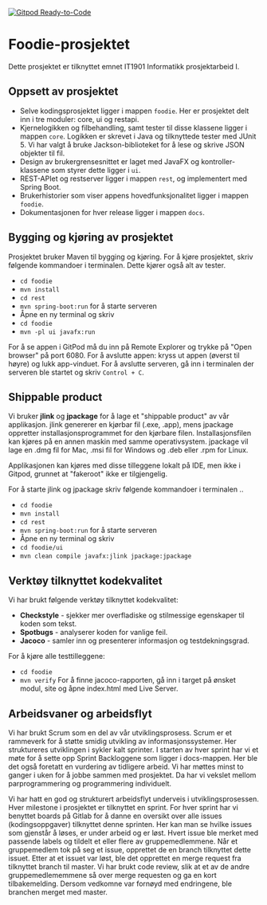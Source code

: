 [![Gitpod Ready-to-Code](https://img.shields.io/badge/Gitpod-Ready--to--Code-blue?logo=gitpod)](https://gitpod.stud.ntnu.no/#https://gitlab.stud.idi.ntnu.no/it1901/groups-2021/gr2115/gr2115)
# Foodie-prosjektet 

Dette prosjektet er tilknyttet emnet IT1901 Informatikk prosjektarbeid I.
## Oppsett av prosjektet 
- Selve kodingsprosjektet ligger i mappen `foodie`. Her er prosjektet delt inn i tre moduler: core, ui og restapi. 
- Kjernelogikken og filbehandling, samt tester til disse klassene ligger i mappen `core`. Logikken er skrevet i Java og tilknyttede tester med JUnit 5. Vi har valgt å bruke Jackson-biblioteket for å lese og skrive JSON objekter til fil. 
- Design av brukergrensesnittet er laget med JavaFX og kontroller-klassene som styrer dette ligger i `ui`.
- REST-APIet og restserver ligger i mappen `rest`, og implementert med Spring Boot. 
- Brukerhistorier som viser appens hovedfunksjonalitet ligger i mappen `foodie`. 
- Dokumentasjonen for hver release ligger i mappen `docs`.

## Bygging og kjøring av prosjektet
Prosjektet bruker Maven til bygging og kjøring. 
For å kjøre prosjektet, skriv følgende kommandoer i terminalen. Dette kjører også alt av tester. 
- `cd foodie` 
- `mvn install` 
- `cd rest`
- `mvn spring-boot:run` for å starte serveren
- Åpne en ny terminal og skriv
- `cd foodie`
- `mvn -pl ui javafx:run`

For å se appen i GitPod må du inn på Remote Explorer og trykke på "Open browser" på port 6080. For å avslutte appen: kryss ut appen (øverst til høyre) og lukk app-vinduet. For å avslutte serveren, gå inn i terminalen der serveren ble startet og skriv `Control + C`.

## Shippable product
Vi bruker **jlink** og **jpackage** for å lage et "shippable product" av vår applikasjon. 
jlink genererer en kjørbar fil (.exe, .app), mens jpackage oppretter installasjonsprogrammet for den kjørbare filen. Installasjonsfilen kan kjøres på en annen maskin med samme operativsystem. jpackage vil lage en .dmg fil for Mac, .msi fil for Windows og .deb eller .rpm for Linux.

Applikasjonen kan kjøres med disse tilleggene lokalt på IDE, men ikke i Gitpod, grunnet at "fakeroot" ikke er tilgjengelig. 

For å starte jlink og jpackage skriv følgende kommandoer i terminalen ..
- `cd foodie` 
- `mvn install` 
- `cd rest`
- `mvn spring-boot:run` for å starte serveren
- Åpne en ny terminal og skriv
- `cd foodie/ui`
- `mvn clean compile javafx:jlink jpackage:jpackage`

## Verktøy tilknyttet kodekvalitet
Vi har brukt følgende verktøy tilknyttet kodekvalitet:

- **Checkstyle** - sjekker mer overfladiske og stilmessige egenskaper til koden som tekst.
- **Spotbugs** - analyserer koden for vanlige feil.
- **Jacoco** - samler inn og presenterer informasjon og testdekningsgrad. 

For å kjøre alle testtilleggene: 
- `cd foodie`
- `mvn verify`
For å finne jacoco-rapporten, gå inn i target på ønsket modul, site og åpne index.html med Live Server.
## Arbeidsvaner og arbeidsflyt
Vi har brukt Scrum som en del av vår utviklingsprosess. Scrum er et rammeverk for å støtte smidig utvikling av informasjonssystemer. 
Her struktureres utviklingen i sykler kalt sprinter. I starten av hver sprint har vi et møte for å sette opp Sprint Backloggene som ligger i docs-mappen. Her ble det også foretatt en vurdering av tidligere arbeid. Vi har møttes minst to ganger i uken for å jobbe sammen med prosjektet. Da har vi vekslet mellom parprogrammering og programmering individuelt. 

Vi har hatt en god og strukturert arbeidsflyt underveis i utviklingsprosessen. Hver milestone i prosjektet er tilknyttet en sprint. For hver sprint har vi benyttet boards på Gitlab for å danne en oversikt over alle issues (kodingsoppgaver) tilknyttet denne sprinten. Her kan man se hvilke issues som gjenstår å løses, er under arbeid og er løst. Hvert issue ble merket med passende labels og tildelt et eller flere av gruppemedlemmene. Når et gruppemedlem tok på seg et issue, opprettet de en branch tilknyttet dette issuet. Etter at et issuet var løst, ble det opprettet en merge request fra tilknyttet branch til master. Vi har brukt code review, slik at et av de andre gruppemedlememmene så over merge requesten og ga en kort tilbakemelding. Dersom vedkomne var fornøyd med endringene, ble branchen merget med master. 




